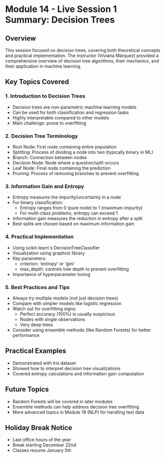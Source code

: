 # Module 14 - Live Session 1 Summary: Decision Trees

## Overview
This session focused on decision trees, covering both theoretical concepts and practical implementation. The instructor (Viviana Márquez) provided a comprehensive overview of decision tree algorithms, their mechanics, and their application in machine learning.

## Key Topics Covered

### 1. Introduction to Decision Trees
- Decision trees are non-parametric machine learning models
- Can be used for both classification and regression tasks
- Highly interpretable compared to other models
- Main challenge: prone to overfitting

### 2. Decision Tree Terminology
- Root Node: First node containing entire population
- Splitting: Process of dividing a node into two (typically binary in ML)
- Branch: Connection between nodes
- Decision Node: Node where a question/split occurs
- Leaf Node: Final node containing the prediction
- Pruning: Process of removing branches to prevent overfitting

### 3. Information Gain and Entropy
- Entropy measures the impurity/uncertainty in a node
- For binary classification:
  - Entropy ranges from 0 (pure node) to 1 (maximum impurity)
  - For multi-class problems, entropy can exceed 1
- Information gain measures the reduction in entropy after a split
- Best splits are chosen based on maximum information gain

### 4. Practical Implementation
- Using scikit-learn's DecisionTreeClassifier
- Visualization using graphviz library
- Key parameters:
  - criterion: 'entropy' or 'gini'
  - max_depth: controls tree depth to prevent overfitting
- Importance of hyperparameter tuning

### 5. Best Practices and Tips
- Always try multiple models (not just decision trees)
- Compare with simpler models like logistic regression
- Watch out for overfitting signs:
  - Perfect accuracy (100%) is usually suspicious
  - Nodes with single observations
  - Very deep trees
- Consider using ensemble methods (like Random Forests) for better performance

## Practical Examples
- Demonstrated with Iris dataset
- Showed how to interpret decision tree visualizations
- Covered entropy calculations and information gain computation

## Future Topics
- Random Forests will be covered in later modules
- Ensemble methods can help address decision tree overfitting
- More advanced topics in Module 18 (NLP) for handling text data

## Holiday Break Notice
- Last office hours of the year
- Break starting December 22nd
- Classes resume January 5th